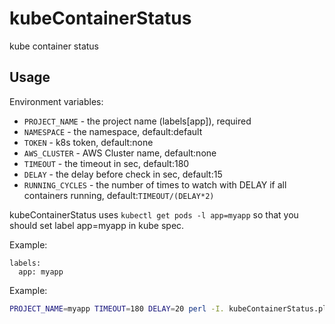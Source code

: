 # kubeContainerStatus
kube container status

## Usage
Environment variables:

* `PROJECT_NAME` - the project name (labels[app]), required
* `NAMESPACE` - the namespace, default:default
* `TOKEN` - k8s token, default:none
* `AWS_CLUSTER` - AWS Cluster name, default:none
* `TIMEOUT` - the timeout in sec, default:180
* `DELAY` - the delay before check in sec, default:15
* `RUNNING_CYCLES` - the number of times to watch with DELAY if all containers running, default:`TIMEOUT/(DELAY*2)`

kubeContainerStatus uses `kubectl get pods -l app=myapp` so that you should set label app=myapp in kube spec.

Example:

```code
labels:
  app: myapp
```


Example:
```bash
PROJECT_NAME=myapp TIMEOUT=180 DELAY=20 perl -I. kubeContainerStatus.pl
```
